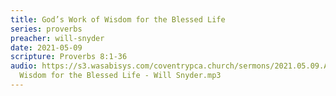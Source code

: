 ```yaml
---
title: God’s Work of Wisdom for the Blessed Life
series: proverbs
preacher: will-snyder
date: 2021-05-09
scripture: Proverbs 8:1-36
audio: https://s3.wasabisys.com/coventrypca.church/sermons/2021.05.09.A God’s Work of
  Wisdom for the Blessed Life - Will Snyder.mp3
---
```


